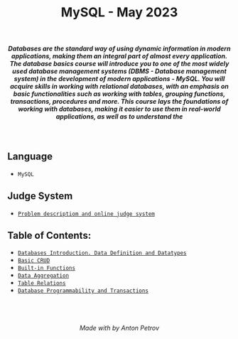 <h1 align="center">
MySQL - May 2023
</h1>

<br/>

<h5 align="center">
Databases are the standard way of using dynamic information in modern applications, making them an integral part of almost every application. The database basics course will introduce you to one of the most widely used database management systems (DBMS - Database management system) in the development of modern applications - MySQL. You will acquire skills in working with relational databases, with an emphasis on basic functionalities such as working with tables, grouping functions, transactions, procedures and more. This course lays the foundations of working with databases, making it easier to use them in real-world applications, as well as to understand the
</h5>

<br/>

## Language

- `MySQL`

## Judge System

- [`Problem descriptiom and online judge system`](https://judge.softuni.org/Contests#!/List/ByCategory/66/Java-Databases-Basics-Exercises)

## Table of Contents:

- [`Databases Introduction. Data Definition and Datatypes`](https://github.com/tonytech83/MySQL/tree/main/01_Data_Definition_And_Data_Types)
- [`Basic CRUD`](https://github.com/tonytech83/MySQL/tree/main/02_Basic_CRUD)
- [`Built-in Functions`](https://github.com/tonytech83/MySQL/tree/main/03_05_Built_in_Functions)
- [`Data Aggregation`](https://github.com/tonytech83/MySQL/tree/main/04_Data_Aggregation)
- [`Table Relations`](https://github.com/tonytech83/MySQL/tree/main/05_Table_Relations)
- [`Database Programmability and Transactions`](https://github.com/tonytech83/MySQL/tree/main/07_Database_Programmability)

<br/>
<br/>

<h6 align="center"> Made with by Anton Petrov </h6>
